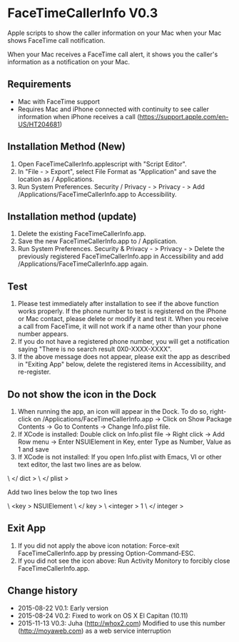# FaceTimeCallerInfo V0.3
Apple scripts to show the caller information on your Mac when your Mac shows FaceTime call notification.

When your Mac receives a FaceTime call alert, it shows you the caller's information as a notification on your Mac.

## Requirements
* Mac with FaceTime support
* Requires Mac and iPhone connected with continuity to see caller information when iPhone receives a call (https://support.apple.com/en-US/HT204681)

## Installation Method (New)
1. Open FaceTimeCallerInfo.applescript with "Script Editor".
2. In "File - \> Export", select File Format as "Application" and save the location as / Applications.
3. Run System Preferences. Security / Privacy - \> Privacy - \> Add /Applications/FaceTimeCallerInfo.app to Accessibility.

## Installation method (update)
1. Delete the existing FaceTimeCallerInfo.app.
2. Save the new FaceTimeCallerInfo.app to / Application.
3. Run System Preferences. Security & Privacy - \> Privacy - \> Delete the previously registered FaceTimeCallerInfo.app in Accessibility and add /Applications/FaceTimeCallerInfo.app again.

## Test
1. Please test immediately after installation to see if the above function works properly. If the phone number to test is registered on the iPhone or Mac contact, please delete or modify it and test it. When you receive a call from FaceTime, it will not work if a name other than your phone number appears.
2. If you do not have a registered phone number, you will get a notification saying "There is no search result 0X0-XXXX-XXXX".
3. If the above message does not appear, please exit the app as described in "Exiting App" below, delete the registered items in Accessibility, and re-register.

## Do not show the icon in the Dock
1. When running the app, an icon will appear in the Dock. To do so, right-click on /Applications/FaceTimeCallerInfo.app -> Click on Show Package Contents -> Go to Contents -> Change Info.plist file.
2. If XCode is installed: Double click on Info.plist file -> Right click -> Add Row menu -> Enter NSUIElement in Key, enter Type as Number, Value as 1 and save
3. If XCode is not installed: If you open Info.plist with Emacs, VI or other text editor, the last two lines are as below.

\ </ dict \>
\ </ plist \>

Add two lines below the top two lines

\ <key \> NSUIElement \ </ key \>
\ <integer \> 1 \ </ integer \>

## Exit App
1. If you did not apply the above icon notation: Force-exit FaceTimeCallerInfo.app by pressing Option-Command-ESC.
2. If you did not see the icon above: Run Activity Monitory to forcibly close FaceTimeCallerInfo.app.

## Change history
* 2015-08-22 V0.1: Early version
* 2015-08-24 V0.2: Fixed to work on OS X El Capitan (10.11)
* 2015-11-13 V0.3: Juha (http://whox2.com) Modified to use this number (http://moyaweb.com) as a web service interruption
